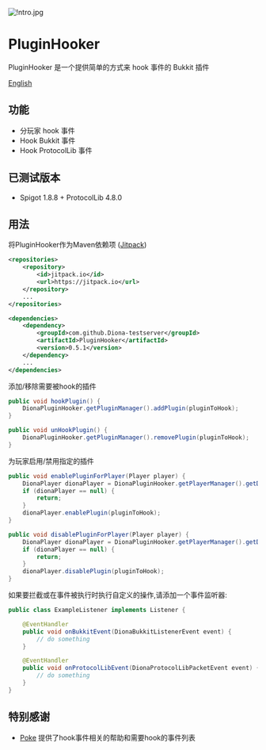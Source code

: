 ![!ntro.jpg](https://s2.loli.net/2022/05/21/2Ds3fyzdZVGvFrK.jpg)

# PluginHooker

PluginHooker 是一个提供简单的方式来 hook 事件的 Bukkit 插件

[English](README.md)

## 功能

* 分玩家 hook 事件
* Hook Bukkit 事件
* Hook ProtocolLib 事件

## 已测试版本

* Spigot 1.8.8 + ProtocolLib 4.8.0

## 用法

将PluginHooker作为Maven依赖项 ([Jitpack](https://jitpack.io/#Diona-testserver/PluginHooker))
```xml
<repositories>
    <repository>
        <id>jitpack.io</id>
        <url>https://jitpack.io</url>
    </repository>
    ...
</repositories>

<dependencies>
    <dependency>
        <groupId>com.github.Diona-testserver</groupId>
        <artifactId>PluginHooker</artifactId>
        <version>0.5.1</version>
    </dependency>
    ...
</dependencies>
```


添加/移除需要被hook的插件
```java
public void hookPlugin() {
    DionaPluginHooker.getPluginManager().addPlugin(pluginToHook);
}

public void unHookPlugin() {
    DionaPluginHooker.getPluginManager().removePlugin(pluginToHook);
}
```

为玩家启用/禁用指定的插件

```java
public void enablePluginForPlayer(Player player) {
    DionaPlayer dionaPlayer = DionaPluginHooker.getPlayerManager().getDionaPlayer(player);
    if (dionaPlayer == null) {
        return;
    }
    dionaPlayer.enablePlugin(pluginToHook);
}

public void disablePluginForPlayer(Player player) {
    DionaPlayer dionaPlayer = DionaPluginHooker.getPlayerManager().getDionaPlayer(player);
    if (dionaPlayer == null) {
        return;
    }
    dionaPlayer.disablePlugin(pluginToHook);
}
```

如果要拦截或在事件被执行时执行自定义的操作,请添加一个事件监听器:
```java
public class ExampleListener implements Listener {

    @EventHandler
    public void onBukkitEvent(DionaBukkitListenerEvent event) {
        // do something
    }

    @EventHandler
    public void onProtocolLibEvent(DionaProtocolLibPacketEvent event) {
        // do something
    }
}
```

## 特别感谢

* [Poke](https://github.com/Pokemonplatin) 提供了hook事件相关的帮助和需要hook的事件列表
